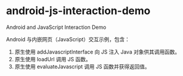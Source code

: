 # android-js-interaction-demo

Android and JavaScript Interaction Demo

Android 与内嵌网页（JavaScript）交互示例，包含：

1. 原生使用 addJavascriptInterface 向 JS 注入 Java 对象供其调用函数。
2. 原生使用 loadUrl 调用 JS 函数。
3. 原生使用 evaluateJavascript 调用 JS 函数并获得返回值。
